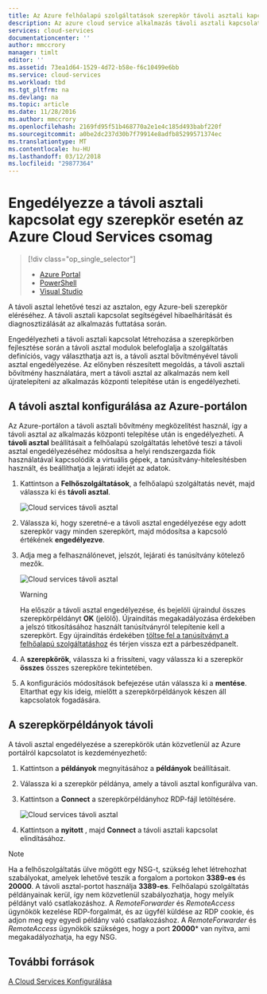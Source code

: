 ```yaml
---
title: Az Azure felhőalapú szolgáltatások szerepkör távoli asztali kapcsolat engedélyezése |} Microsoft Docs
description: Az azure cloud service alkalmazás távoli asztali kapcsolatok lehetővé tételéhez konfigurálása
services: cloud-services
documentationcenter: ''
author: mmccrory
manager: timlt
editor: ''
ms.assetid: 73ea1d64-1529-4d72-b58e-f6c10499e6bb
ms.service: cloud-services
ms.workload: tbd
ms.tgt_pltfrm: na
ms.devlang: na
ms.topic: article
ms.date: 11/28/2016
ms.author: mmccrory
ms.openlocfilehash: 2169fd95f51b468770a2e1e4c185d493babf220f
ms.sourcegitcommit: a0be2dc237d30b7f79914e8adfb85299571374ec
ms.translationtype: MT
ms.contentlocale: hu-HU
ms.lasthandoff: 03/12/2018
ms.locfileid: "29877364"
---
```

# <a name="enable-remote-desktop-connection-for-a-role-in-azure-cloud-services"></a>Engedélyezze a távoli asztali kapcsolat egy szerepkör esetén az Azure Cloud Services csomag

> [!div class="op_single_selector"]
> * [Azure Portal](cloud-services-role-enable-remote-desktop-new-portal.md)
> * [PowerShell](cloud-services-role-enable-remote-desktop-powershell.md)
> * [Visual Studio](cloud-services-role-enable-remote-desktop-visual-studio.md)

A távoli asztal lehetővé teszi az asztalon, egy Azure-beli szerepkör eléréséhez. A távoli asztali kapcsolat segítségével hibaelhárítását és diagnosztizálását az alkalmazás futtatása során.

Engedélyezheti a távoli asztali kapcsolat létrehozása a szerepkörben fejlesztése során a távoli asztal modulok belefoglalja a szolgáltatás definíciós, vagy választhatja azt is, a távoli asztal bővítményével távoli asztal engedélyezése. Az előnyben részesített megoldás, a távoli asztali bővítmény használatára, mert a távoli asztal az alkalmazás nem kell újratelepíteni az alkalmazás központi telepítése után is engedélyezheti.

## <a name="configure-remote-desktop-from-the-azure-portal"></a>A távoli asztal konfigurálása az Azure-portálon

Az Azure-portálon a távoli asztali bővítmény megközelítést használ, így a távoli asztal az alkalmazás központi telepítése után is engedélyezheti. A **távoli asztal** beállításait a felhőalapú szolgáltatás lehetővé teszi a távoli asztal engedélyezéséhez módosítsa a helyi rendszergazda fiók használatával kapcsolódik a virtuális gépek, a tanúsítvány-hitelesítésben használt, és beállíthatja a lejárati idejét az adatok.

1. Kattintson a **Felhőszolgáltatások**, a felhőalapú szolgáltatás nevét, majd válassza ki és **távoli asztal**.

    ![Cloud services távoli asztal](./media/cloud-services-role-enable-remote-desktop-new-portal/CloudServices_Remote_Desktop.png)

2. Válassza ki, hogy szeretné-e a távoli asztal engedélyezése egy adott szerepkör vagy minden szerepkört, majd módosítsa a kapcsoló értékének **engedélyezve**.

3. Adja meg a felhasználónevet, jelszót, lejárati és tanúsítvány kötelező mezők.

    ![Cloud services távoli asztal](./media/cloud-services-role-enable-remote-desktop-new-portal/CloudServices_Remote_Desktop_Details.png)

   > [!WARNING]
   > Ha először a távoli asztal engedélyezése, és bejelöli újraindul összes szerepkörpéldányt **OK** (jelölő). Újraindítás megakadályozása érdekében a jelszó titkosításához használt tanúsítványról telepítenie kell a szerepkört. Egy újraindítás érdekében [töltse fel a tanúsítványt a felhőalapú szolgáltatáshoz](cloud-services-configure-ssl-certificate-portal.md#step-3-upload-a-certificate) és térjen vissza ezt a párbeszédpanelt.

4. A **szerepkörök**, válassza ki a frissíteni, vagy válassza ki a szerepkör **összes** összes szerepköre tekintetében.

5. A konfigurációs módosítások befejezése után válassza ki a **mentése**. Eltarthat egy kis ideig, mielőtt a szerepkörpéldányok készen áll kapcsolatok fogadására.

## <a name="remote-into-role-instances"></a>A szerepkörpéldányok távoli

A távoli asztal engedélyezése a szerepkörök után közvetlenül az Azure portálról kapcsolatot is kezdeményezhető:

1. Kattintson a **példányok** megnyitásához a **példányok** beállításait.
2. Válassza ki a szerepkör példánya, amely a távoli asztal konfigurálva van.
3. Kattintson a **Connect** a szerepkörpéldányhoz RDP-fájl letöltésére.

    ![Cloud services távoli asztal](./media/cloud-services-role-enable-remote-desktop-new-portal/CloudServices_Remote_Desktop_Connect.png)

4. Kattintson a **nyitott** , majd **Connect** a távoli asztali kapcsolat elindításához.

>[!NOTE]
> Ha a felhőszolgáltatás ülve mögött egy NSG-t, szükség lehet létrehozhat szabályokat, amelyek lehetővé teszik a forgalom a portokon **3389-es** és **20000**.  A távoli asztal-portot használja **3389-es**.  Felhőalapú szolgáltatás példányainak kerül, így nem közvetlenül szabályozhatja, hogy melyik példányt való csatlakozáshoz.  A *RemoteForwarder* és *RemoteAccess* ügynökök kezelése RDP-forgalmát, és az ügyfél küldése az RDP cookie, és adjon meg egy egyedi példány való csatlakozáshoz.  A *RemoteForwarder* és *RemoteAccess* ügynökök szükséges, hogy a port **20000*** van nyitva, ami megakadályozhatja, ha egy NSG.

## <a name="additional-resources"></a>További források

[A Cloud Services Konfigurálása](cloud-services-how-to-configure-portal.md)
